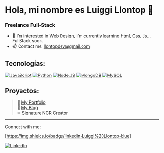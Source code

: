 # Hola, mi nombre es Luiggi Llontop 👋
### Freelance Full-Stack

- 🌱 I’m interested in Web Design, I'm currently learning Html, Css, Js... FullStack soon.
- 📫 Contact me. llontopdev@gmail.com

## Tecnologías:
[![JavaScript](https://img.shields.io/badge/JavaScript-F7DF1E?style=for-the-badge&logo=javascript&logoColor=white&labelColor=101010)]()
[![Python](https://img.shields.io/badge/Python-yellow?style=for-the-badge&logo=python&logoColor=white&labelColor=101010)]()
[![Node.JS](https://img.shields.io/badge/Node.JS-339933?style=for-the-badge&logo=node.js&logoColor=white&labelColor=101010)]()
[![MongoDB](https://img.shields.io/badge/MongoDB-47A248?style=for-the-badge&logo=mongodb&logoColor=white&labelColor=101010)]()
[![MySQL](https://img.shields.io/badge/MySQL-4479A1?style=for-the-badge&logo=mysql&logoColor=white&labelColor=101010)]()


## Proyectos:

>💼 [My Portfolio](https://llontopdev.github.io/My-Portfolio/)<br>
>📘 [My Blog](https://llontopdev.github.io/My-blog/)<br>
>✏ [Signature NCR Creator](https://llontopdev.github.io/signature-ncr-creator/)<br>


<hr>
Connect with me: 

[https://img.shields.io/badge/linkedin-Luiggi%20Llontop-blue]

[![LinkedIn](https://img.shields.io/badge/linkedin-Luiggi%20Llontop-blue)](https://www.linkedin.com/in/luel184)

<!---
llontopdev/llontopdev is a ✨ special ✨ repository because its `README.md` (this file) appears on your GitHub profile.
You can click the Preview link to take a look at your changes.
--->
